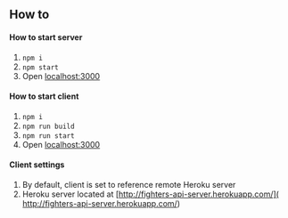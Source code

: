 ## How to

#### How to start server

1. `npm i`
2. `npm start`
3. Open [localhost:3000](http://localhost:3000)

#### How to start client

1. `npm i`
2. `npm run build`
2. `npm run start`
3. Open [localhost:3000](http://localhost:8080)

#### Client settings

1. By default, client is set to reference remote Heroku server
2. Heroku server located at [http://fighters-api-server.herokuapp.com/]( http://fighters-api-server.herokuapp.com/)
